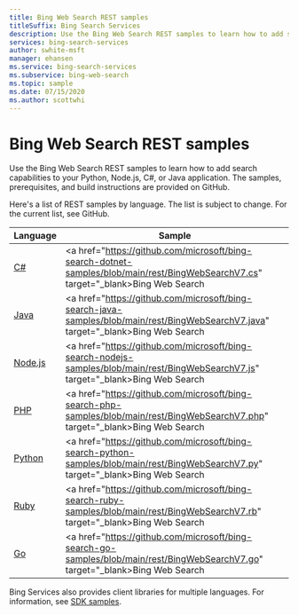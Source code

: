 ```yaml
---
title: Bing Web Search REST samples
titleSuffix: Bing Search Services
description: Use the Bing Web Search REST samples to learn how to add search capabilities to your Python, Node.js, C#, or Java application.
services: bing-search-services
author: swhite-msft
manager: ehansen
ms.service: bing-search-services
ms.subservice: bing-web-search
ms.topic: sample
ms.date: 07/15/2020
ms.author: scottwhi
---
```


# Bing Web Search REST samples

Use the Bing Web Search REST samples to learn how to add search capabilities to your Python, Node.js, C#, or Java application. The samples, prerequisites, and build instructions are provided on GitHub. 

Here's a list of REST samples by language. The list is subject to change. For the current list, see GitHub.

|Language|Sample
|-|-
|<a href="https://github.com/microsoft/bing-search-dotnet-samples/tree/main/rest" target="_blank">C#</a>|<a href="https://github.com/microsoft/bing-search-dotnet-samples/blob/main/rest/BingWebSearchV7.cs" target="_blank>Bing Web Search</a>
|<a href="https://github.com/microsoft/bing-search-java-samples/tree/main/rest" target="_blank">Java</a>|<a href="https://github.com/microsoft/bing-search-java-samples/blob/main/rest/BingWebSearchV7.java" target="_blank>Bing Web Search</a>
|<a href="https://github.com/microsoft/bing-search-nodejs-samples/tree/main/rest" target="_blank">Node.js</a>|<a href="https://github.com/microsoft/bing-search-nodejs-samples/blob/main/rest/BingWebSearchV7.js" target="_blank>Bing Web Search</a>
|<a href="https://github.com/microsoft/bing-search-php-samples/tree/main/rest" target="_blank">PHP</a>|<a href="https://github.com/microsoft/bing-search-php-samples/blob/main/rest/BingWebSearchV7.php" target="_blank>Bing Web Search</a>
|<a href="https://github.com/microsoft/bing-search-python-samples/tree/main/rest" target="_blank">Python</a>|<a href="https://github.com/microsoft/bing-search-python-samples/blob/main/rest/BingWebSearchV7.py" target="_blank>Bing Web Search</a>
|<a href="https://github.com/microsoft/bing-search-ruby-samples/tree/main/rest" target="_blank">Ruby</a>|<a href="https://github.com/microsoft/bing-search-ruby-samples/blob/main/rest/BingWebSearchV7.rb" target="_blank>Bing Web Search</a>
|<a href="https://github.com/microsoft/bing-search-go-samples/tree/main/rest" target="_blank">Go</a>|<a href="https://github.com/microsoft/bing-search-go-samples/blob/main/rest/BingWebSearchV7.go" target="_blank>Bing Web Search</a>

Bing Services also provides client libraries for multiple languages. For information, see [SDK samples](sdk-samples.md). 
